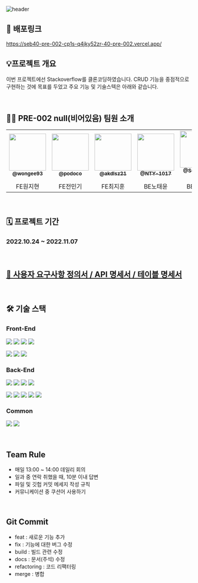 ![header](https://capsule-render.vercel.app/api?type=Cylinder&color=FF9E0F&height=100&section=header&text=StackOverFlow%20Clone&fontSize=45)

## 🔗 배포링크
<a href="링크"></a>
https://seb40-pre-002-cp1s-q4jky52zr-40-pre-002.vercel.app/

## 💡프로젝트 개요
이번 프로젝트에선 Stackoverflow를 클론코딩하였습니다. 
CRUD 기능을 중점적으로 구현하는 것에 목표를 두었고 주요 기능 및 기술스텍은 아래와 같습니다.

<br/>

## 🧑‍💻 PRE-002 null(비어있음) 팀원 소개

<div> 

<table>
  <tr>
     <td align="center"><a href="https://github.com/wongee93"><img src=https://avatars.githubusercontent.com/u/107908373?v=4 width="100px;"/><br/><sub><b>@wongee93</b></sub></a><br/>
     </td>
     <td align="center"><a href="https://github.com/podoco"><img src="https://avatars.githubusercontent.com/u/103816228?v=4" width="100px;"/><br/><sub><b>@podoco</b></sub></a><br/>
     </td>
     <td align="center"><a href="https://github.com/akdlsz21"><img src=https://avatars.githubusercontent.com/u/81629070?v=4 width="100px;"/><br/><sub><b>@akdlsz21</b></sub></a><br/>
     </td>
     <td align="center"><a href="https://github.com/NTY-1017"><img src=https://avatars.githubusercontent.com/u/88229250?v=4 width="100px;" alt=""/><br/><sub><b>@NTY-1017</b></sub></a><br /></td>
     <td align="center"><a href="https://github.com/Seung-IL-Bang"><img src=https://avatars.githubusercontent.com/u/87510898?v=4 width="100px;"/><br /><sub><b>@Seung-IL-Bang</b></sub></a><br /></td>
     <td align="center"><a href="https://github.com/hyoreal"><img src=https://avatars.githubusercontent.com/u/102732425?v=4 width="100px;"/><br /><sub><b>@hyoreal</b></sub></a><br /></td>
  </tr>
  <tr>
      <td align="center">FE원지현</td>
      <td align="center">FE전민기</td>
      <td align="center">FE최지훈</td>
      <td align="center">BE노태윤</td>
      <td align="center">BE방승일</td>
      <td align="center">BE서효진</td>    
  </tr>
</table>
</div>

<br/>

## 🗓 프로젝트 기간

### 2022.10.24 ~ 2022.11.07

<br/>

## <a href="https://docs.google.com/spreadsheets/d/1-QceLqofCF-_wJDUFhIdViKeqwfPrRd1SfmS8KVxpjk/edit?usp=sharing"> 📝 사용자 요구사항 정의서 / API 명세서 / 테이블 명세서</a>

<br/>

## 🛠 기술 스택

### Front-End

<img src="https://img.shields.io/badge/html5-E34F26?style=for-the-badge&logo=html5&logoColor=white"> <img src="https://img.shields.io/badge/css-1572B6?style=for-the-badge&logo=css3&logoColor=white"> <img src="https://img.shields.io/badge/typescript-3178C6?style=for-the-badge&logo=typescript&logoColor=black"> <img src="https://img.shields.io/badge/react-61DAFB?style=for-the-badge&logo=react&logoColor=black"> 


<img src="https://img.shields.io/badge/styledcomponents-DB7093?style=for-the-badge&logo=styledcomponents&logoColor=black"> <img src="https://img.shields.io/badge/Axios-181717?style=for-the-badge&logo=Axios&logoColor=white"> <img src="https://img.shields.io/badge/Vercel-000000?style=for-the-badge&logo=Vercel&logoColor=white">


### Back-End

<img src="https://img.shields.io/badge/java-007396?style=for-the-badge&logo=OpenJDK&logoColor=white"> <img src="https://img.shields.io/badge/Spring Boot-6DB33F?style=for-the-badge&logo=Spring Boot&logoColor=white"> <img src="https://img.shields.io/badge/Spring Security-6DB33F?style=for-the-badge&logo=Spring Security&logoColor=white"> <img src="https://img.shields.io/badge/Spring Data JPA-0ABF53?style=for-the-badge">

<img src="https://img.shields.io/badge/MySQL-4479A1?style=for-the-badge&logo=MySQL&logoColor=white"> <img src="https://img.shields.io/badge/NGINX-181717?style=for-the-badge&logo=NGINX&logoColor=white"> <img src="https://img.shields.io/badge/AWS-232F3E?style=for-the-badge&logo=AmazonAWS&logoColor=white"> <img src="https://img.shields.io/badge/Amazon EC2-FF9900?style=for-the-badge&logo=AmazonEC2&logoColor=white"> <img src="https://img.shields.io/badge/Amazon RDS-527FFF?style=for-the-badge&logo=AmazonRDS&logoColor=white">


### Common
<img src="https://img.shields.io/badge/git-F05032?style=for-the-badge&logo=git&logoColor=white"> <img src="https://img.shields.io/badge/github-181717?style=for-the-badge&logo=github&logoColor=white">


<br/>

## Team Rule
- 매일 13:00 ~ 14:00 데일리 회의
- 일과 중 연락 취했을 때, 10분 이내 답변
- 파일 및 깃헙 커밋 메세지 작성 규칙
- 커뮤니케이션 중 쿠션어 사용하기

<br/>

## Git Commit 
- feat : 새로운 기능 추가
- fix : 기능에 대한 버그 수정
- build : 빌드 관련 수정
- docs : 문서(주석) 수정
- refactoring : 코드 리팩터링 
- merge : 병합
